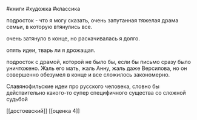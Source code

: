  #книги  #художка #классика

подросток - что я могу сказать, очень запутанная тяжелая драма семьи, в которую втянулись все.

очень затянуло в конце, но раскачивалась я долго.

опять идеи, тварь ли я дрожащая.

подросток с драмой, которой не было бы, если бы письмо сразу было уничтожено. Жаль его мать, жаль Анну, жаль даже Версилова, но он совершенно обезумел в конце и все сложилось закономерно.

Славянофильские идеи про русского человека, словно бы действительно какого-то супер специфичного существа со сложной судьбой

[[достоевский]]
[[оценка 4]]